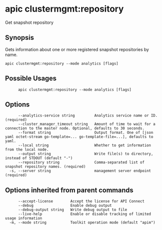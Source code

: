 # apic clustermgmt:repository

Get snapshot repository

## Synopsis

Gets information about one or more registered snapshot repositories by name.

```
apic clustermgmt:repository --mode analytics [flags]
```

## Possible Usages

```
      apic clustermgmt:repository --mode analytics [flags]
```

## Options

```
      --analytics-service string         Analytics service name or ID. (required)
      --cluster_manager_timeout string   Amount of time to wait for a connection to the master node. Optional, defaults to 30 seconds.
      --format string                    Output format. One of [json yaml octet-stream go-template=... go-template-file=...], defaults to yaml.
      --local string                     Whether to get information from the local node.
      --output string                    Write file(s) to directory, instead of STDOUT (default "-")
      --repository string                Comma-separated list of snapshot repository names. (required)
  -s, --server string                    management server endpoint (required)
```

## Options inherited from parent commands

```
      --accept-license        Accept the license for API Connect
      --debug                 Enable debug output
      --debug-output string   Write debug output to file
      --live-help             Enable or disable tracking of limited usage information
  -m, --mode string           Toolkit operation mode (default "apim")
```
